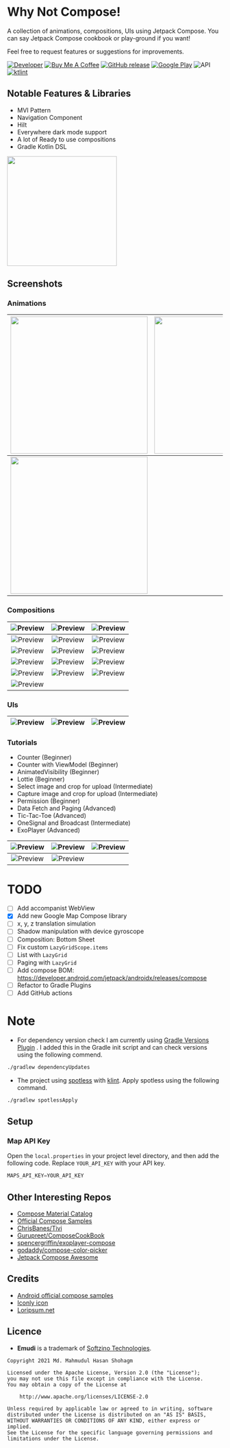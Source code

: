 # Why Not Compose!

A collection of animations, compositions, UIs using Jetpack Compose. You can say Jetpack Compose
cookbook or play-ground if you want!

Feel free to request features or suggestions for improvements.

[![Developer](https://img.shields.io/badge/Maintainer-ImaginativeShohag-green)](https://github.com/ImaginativeShohag)
[![Buy Me A Coffee](https://img.shields.io/badge/-buy_me_a_coffee-gray?logo=buy-me-a-coffee)](https://www.buymeacoffee.com/ImShohag)
[![GitHub release](https://img.shields.io/github/release/ImaginativeShohag/Why-Not-Compose.svg)](https://github.com/ImaginativeShohag/Why-Not-Compose/releases)
[![Google Play](https://img.shields.io/badge/GET%20IT%20ON-Google%20Play-brightgreen)](https://play.google.com/store/apps/details?id=org.imaginativeworld.whynotcompose)
![API](https://img.shields.io/badge/API-21%2B-brightgreen.svg?style=flat)
[![ktlint](https://img.shields.io/badge/code%20style-%E2%9D%A4-FF4081.svg)](https://ktlint.github.io/)

## Notable Features & Libraries

- MVI Pattern
- Navigation Component
- Hilt
- Everywhere dark mode support
- A lot of Ready to use compositions
- Gradle Kotlin DSL

[<img src="https://play.google.com/intl/en_us/badges/static/images/badges/en_badge_web_generic.png" style="width:256px">](https://play.google.com/store/apps/details?id=org.imaginativeworld.whynotcompose)

## Screenshots

### Animations

| <img src="images/animated-text-and-bubbles.gif" style="width:320px"> | <img src="images/the-story.gif" style="width:320px"> | <img src="images/running-car.gif" style="width:320px"> |
|:--------------------------------------------------------------------:|:----------------------------------------------------:|:------------------------------------------------------:|
|           <img src="images/emudi.gif" style="width:320px">           |                                                      |                                                        |

### Compositions

|     ![Preview](images/app-bar.png)      |   ![Preview](images/button.png)    |       ![Preview](images/card.png)        |
|:---------------------------------------:|:----------------------------------:|:----------------------------------------:|
|    ![Preview](images/check-box.png)     |  ![Preview](images/drop-down.png)  |       ![Preview](images/grid.png)        |
|    ![Preview](images/list-item.png)     |    ![Preview](images/lists.png)    | ![Preview](images/loading-indicator.png) |
|   ![Preview](images/radio-button.png)   |  ![Preview](images/scaffold.png)   |     ![Preview](images/snackbar.png)      |
|      ![Preview](images/switch.png)      | ![Preview](images/text-fields.png) |   ![Preview](images/swipe-refresh.gif)   |
| ![Preview](images/swipe-to-dismiss.gif) |                                    |                                          |

### UIs

| ![Preview](images/map-view.png) | ![Preview](images/otp-code-verify.png) | ![Preview](images/web-view.png) |
|:-------------------------------:|:--------------------------------------:|:-------------------------------:|

### Tutorials

- Counter (Beginner)
- Counter with ViewModel (Beginner)
- AnimatedVisibility (Beginner)
- Lottie (Beginner)
- Select image and crop for upload (Intermediate)
- Capture image and crop for upload (Intermediate)
- Permission (Beginner)
- Data Fetch and Paging (Advanced)
- Tic-Tac-Toe (Advanced)
- OneSignal and Broadcast (Intermediate)
- ExoPlayer (Advanced)

|  ![Preview](images/counter.gif)   | ![Preview](images/animated-visibility.gif) | ![Preview](images/lottie.gif) |
|:---------------------------------:|:------------------------------------------:|:-----------------------------:|
| ![Preview](images/exo-player.gif) |     ![Preview](images/tic-tac-toe.gif)     |                               |

# TODO

- [ ] Add accompanist WebView
- [x] Add new Google Map Compose library
- [ ] x, y, z translation simulation
- [ ] Shadow manipulation with device gyroscope
- [ ] Composition: Bottom Sheet
- [ ] Fix custom `LazyGridScope.items`
- [ ] List with `LazyGrid`
- [ ] Paging with `LazyGrid`
- [ ] Add compose BOM: https://developer.android.com/jetpack/androidx/releases/compose
- [ ] Refactor to Gradle Plugins
- [ ] Add GitHub actions

# Note

- For dependency version check I am currently
  using [Gradle Versions Plugin](https://github.com/ben-manes/gradle-versions-plugin#using-a-gradle-init-script)
  . I added this in the Gradle init script and can check versions using the following commend.

```bash
./gradlew dependencyUpdates
```

- The project using [spotless](https://github.com/diffplug/spotless/tree/main/plugin-gradle)
  with [klint](https://github.com/pinterest/ktlint). Apply spotless using the following command.

```bash
./gradlew spotlessApply
```

## Setup

### Map API Key

Open the `local.properties` in your project level directory, and then add the following code.
Replace `YOUR_API_KEY` with your API key.

```groovy
MAPS_API_KEY=YOUR_API_KEY
```

## Other Interesting Repos

- [Compose Material Catalog](https://github.com/androidx/androidx/tree/androidx-main/compose/integration-tests/material-catalog)
- [Official Compose Samples](https://github.com/android/compose-samples)
- [ChrisBanes/Tivi](https://github.com/chrisbanes/tivi)
- [Gurupreet/ComposeCookBook](https://github.com/Gurupreet/ComposeCookBook)
- [spencergriffin/exoplayer-compose](https://github.com/spencergriffin/exoplayer-compose)
- [godaddy/compose-color-picker](https://github.com/godaddy/compose-color-picker)
- [Jetpack Compose Awesome](https://github.com/jetpack-compose/jetpack-compose-awesome)

## Credits

- [Android official compose samples](https://cs.android.com/androidx/platform/tools/dokka-devsite-plugin/+/master:testData/compose/samples/)
- [Iconly icon](https://freebiesbug.com/figma-freebies/iconly/)
- [Loripsum.net](https://loripsum.net)

## Licence

- **Emudi** is a trademark of [Softzino Technologies](https://softzino.com/).

```
Copyright 2021 Md. Mahmudul Hasan Shohagm

Licensed under the Apache License, Version 2.0 (the "License");
you may not use this file except in compliance with the License.
You may obtain a copy of the License at

    http://www.apache.org/licenses/LICENSE-2.0

Unless required by applicable law or agreed to in writing, software
distributed under the License is distributed on an "AS IS" BASIS,
WITHOUT WARRANTIES OR CONDITIONS OF ANY KIND, either express or implied.
See the License for the specific language governing permissions and
limitations under the License.
```
